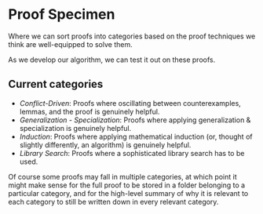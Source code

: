 # Proof Specimen

Where we can sort proofs into categories based on the proof techniques we think are well-equipped to solve them.

As we develop our algorithm, we can test it out on these proofs.

## Current categories

- *Conflict-Driven*:  Proofs where oscillating between counterexamples, lemmas, and the proof is genuinely helpful.
- *Generalization - Specialization*: Proofs where applying generalization & specialization is genuinely helpful.
- *Induction*: Proofs where applying mathematical induction (or, thought of slightly differently, an algorithm) is genuinely helpful.
- *Library Search*: Proofs where a sophisticated library search has to be used.

Of course some proofs may fall in multiple categories, at which point it might make sense for the full proof to be stored in a folder belonging to a particular category, and for the high-level summary of why it is relevant to each category to still be written down in every relevant category.